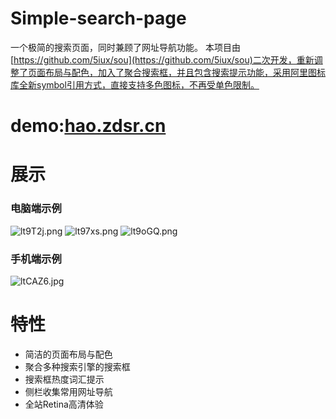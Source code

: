 # Simple-search-page
一个极简的搜索页面，同时兼顾了网址导航功能。
本项目由[https://github.com/5iux/sou](https://github.com/5iux/sou)二次开发，重新调整了页面布局与配色，加入了聚合搜索框，并且包含搜索提示功能，采用阿里图标库全新symbol引用方式，直接支持多色图标，不再受单色限制。

# demo:[hao.zdsr.cn](https://hao.zdsr.cn)

# 展示
### 电脑端示例
![lt9T2j.png](https://s2.ax1x.com/2020/01/02/lt9T2j.png)
![lt97xs.png](https://s2.ax1x.com/2020/01/02/lt97xs.png)
![lt9oGQ.png](https://s2.ax1x.com/2020/01/02/lt9oGQ.png)
### 手机端示例
![ltCAZ6.jpg](https://s2.ax1x.com/2020/01/02/ltCAZ6.jpg)

# 特性
- 简洁的页面布局与配色
- 聚合多种搜索引擎的搜索框
- 搜索框热度词汇提示
- 侧栏收集常用网址导航
- 全站Retina高清体验